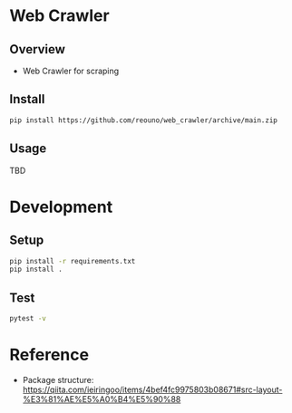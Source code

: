 # Web Crawler
## Overview
- Web Crawler for scraping

## Install
```bash
pip install https://github.com/reouno/web_crawler/archive/main.zip
```

## Usage
TBD


# Development
## Setup
```bash
pip install -r requirements.txt
pip install .
```

## Test
```bash
pytest -v
```


# Reference
- Package structure: https://qiita.com/ieiringoo/items/4bef4fc9975803b08671#src-layout-%E3%81%AE%E5%A0%B4%E5%90%88
